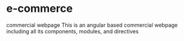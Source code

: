 # e-commerce
commercial webpage
This is an angular based commercial webpage including all its components, modules, and directives
